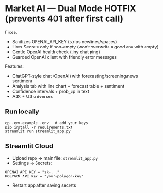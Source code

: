 
# Market AI — Dual Mode HOTFIX (prevents 401 after first call)

Fixes:
- Sanitizes OPENAI_API_KEY (strips newlines/spaces)
- Uses Secrets only if non-empty (won’t overwrite a good env with empty)
- Gentle OpenAI health check (tiny chat ping)
- Guarded OpenAI client with friendly error messages

Features:
- ChatGPT-style chat (OpenAI) with forecasting/screening/news sentiment
- Analysis tab with line chart + forecast table + sentiment
- Confidence intervals + prob_up in text
- ASX + US universes

## Run locally
```
cp .env.example .env   # add your keys
pip install -r requirements.txt
streamlit run streamlit_app.py
```

## Streamlit Cloud
- Upload repo → main file: `streamlit_app.py`
- Settings → Secrets:
```
OPENAI_API_KEY = "sk-..."
POLYGON_API_KEY = "your-polygon-key"
```
- Restart app after saving secrets
